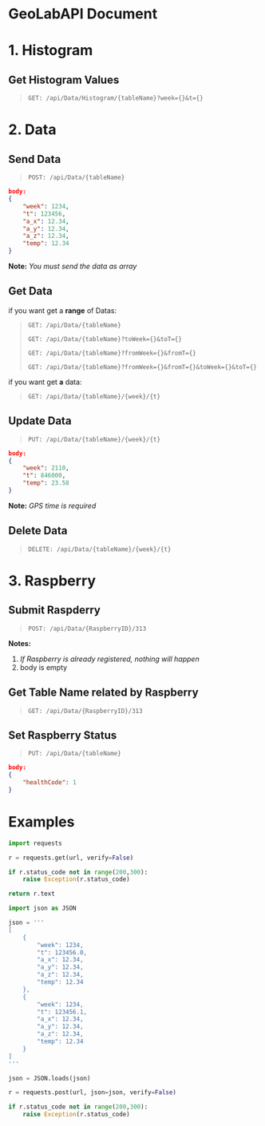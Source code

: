 # **GeoLabAPI Document**

# 1. Histogram

## Get Histogram Values

> `GET: /api/Data/Histogram/{tableName}?week={}&t={}`

# 2. Data

## Send Data

> `POST: /api/Data/{tableName}`

```json
body:
{
    "week": 1234,
    "t": 123456,
    "a_x": 12.34,
    "a_y": 12.34,
    "a_z": 12.34,
    "temp": 12.34
}
```

**Note:** _You must send the data as array_

## Get Data

if you want get a **range** of Datas:

> `GET: /api/Data/{tableName}`
>
> `GET: /api/Data/{tableName}?toWeek={}&toT={}`
>
> `GET: /api/Data/{tableName}?fromWeek={}&fromT={}`
>
> `GET: /api/Data/{tableName}?fromWeek={}&fromT={}&toWeek={}&toT={}`

if you want get **a** data:

> `GET: /api/Data/{tableName}/{week}/{t}`

## Update Data

> `PUT: /api/Data/{tableName}/{week}/{t}`

```json
body:
{
    "week": 2110,
    "t": 846000,
    "temp": 23.58
}
```

**Note:** _GPS time is required_

## Delete Data

> `DELETE: /api/Data/{tableName}/{week}/{t}`

# 3. Raspberry

## Submit Raspderry

> `POST: /api/Data/{RaspberryID}/313`

**Notes:**

1. _If Raspberry is already registered, nothing will happen_
2. body is empty

## Get Table Name related by Raspberry

> `GET: /api/Data/{RaspberryID}/313`

## Set Raspberry Status

> `PUT: /api/Data/{tableName}`

```json
body:
{
    "healthCode": 1
}
```

# **Examples**

```python
import requests

r = requests.get(url, verify=False)

if r.status_code not in range(200,300):
    raise Exception(r.status_code)

return r.text
```

```python
import json as JSON

json = '''
[
    {
        "week": 1234,
        "t": 123456.0,
        "a_x": 12.34,
        "a_y": 12.34,
        "a_z": 12.34,
        "temp": 12.34
    },
    {
        "week": 1234,
        "t": 123456.1,
        "a_x": 12.34,
        "a_y": 12.34,
        "a_z": 12.34,
        "temp": 12.34
    }
]
'''

json = JSON.loads(json)

r = requests.post(url, json=json, verify=False)

if r.status_code not in range(200,300):
    raise Exception(r.status_code)
```